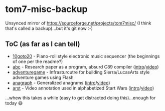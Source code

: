 # tom7-misc-backup

Unsynced mirror of https://sourceforge.net/projects/tom7misc/ (I think that's called a backup)...but it's git now :-)

## ToC (as far as I can tell)

* [10goto20](10goto20) - Piano-roll style electronic music sequencer (the beginnings of one per the readme?)
* [abc](abc) - Research paper as a program, absurd C89 compiler ([intro](http://tom7.org/abc/)/[video](https://www.youtube.com/watch?v=LA_DrBwkiJA))
* [adventuregame](adventuregame) - Infrasturcutre for building Sierra/LucasArts style adventure games using Flash
* [anagraph](anagraph) - Generalized anagrams ([intro](http://radar.spacebar.org/f/a/weblog/comment/1/1152)/[video](https://www.youtube.com/watch?v=qTBAW-Eh0tM))
* [arst](arst) - Video annotation used in alphabetized Start Wars ([intro](http://radar.spacebar.org/f/a/weblog/comment/1/1109)/[video](https://www.youtube.com/watch?v=5GFW-eEWXlc))

...whew this takes a while (easy to get distracted doing this)...enough for today :smile:
